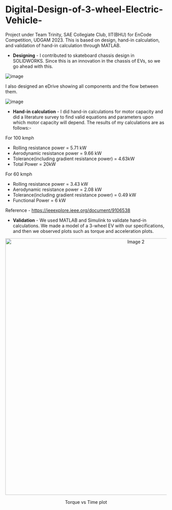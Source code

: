 # Digital-Design-of-3-wheel-Electric-Vehicle-
Project under Team Trinity, SAE Collegiate Club, IIT(BHU) for EnCode Competition, UDGAM 2023. This is based on design, hand-in calculation, and validation of hand-in calculation through MATLAB.

* **Designing** - I contributed to skateboard chassis design in SOLIDWORKS. Since this is an innovation in the chassis of EVs, so we go ahead with this.

![image](https://github.com/nk-16/Digital-Design-of-3-wheel-Electric-Vehicle-/assets/128499808/e364cb34-5e93-4cfd-9437-e42f54591911)

I also designed an eDrive showing all components and the flow between them.

![image](https://github.com/nk-16/Digital-Design-of-3-wheel-Electric-Vehicle-/assets/128499808/40ebc530-bc39-4ce6-8c5e-7d4280f0b8cd)

* **Hand-in calculation** - I did hand-in calculations for motor capacity and did a literature survey to find valid equations and parameters upon which motor capacity will depend. The results of my calculations are as follows:-

For 100 kmph
*  Rolling resistance power = 5.71 kW
*  Aerodynamic resistance power = 9.66 kW
*  Tolerance(including gradient resistance power) = 4.63kW
*  Total Power = 20kW
  
For 60 kmph
*  Rolling resistance power = 3.43 kW
*  Aerodynamic resistance power = 2.08 kW
*  Tolerance(including gradient resistance power) = 0.49 kW
*  Functional Power = 6 kW

Reference - https://ieeexplore.ieee.org/document/9106538

* **Validation** -  We used MATLAB and Simulink to validate hand-in calculations. We made a model of a 3-wheel EV with our specifications, and then we observed plots such as torque and acceleration plots.

<div align="center">
  <img src="https://github.com/nk-16/Digital-Design-of-3-wheel-Electric-Vehicle-/assets/128499808/f95d6b1a-21ab-47ca-9a43-0c199ed4a39a" alt="Image 2" width="800"/>
    <p>Torque vs Time plot</p>
</div>



